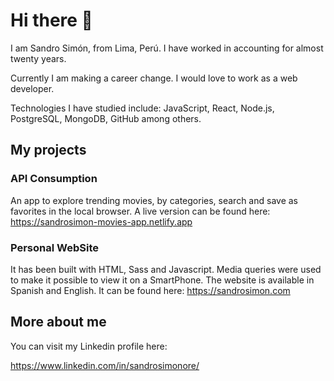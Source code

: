 # Hi there 👋 

I am Sandro Simón, from Lima, Perú. I have worked in accounting for almost twenty years.

Currently I am making a career change. I would love to work as a web developer.

Technologies I have studied include: JavaScript, React, Node.js, PostgreSQL, MongoDB, GitHub among others.

## My projects
### API Consumption
An app to explore trending movies, by categories, search and save as favorites in the local browser.
A live version can be found here:
https://sandrosimon-movies-app.netlify.app

### Personal WebSite
 It has been built with HTML, Sass and Javascript. Media queries were used to make it possible to view it on a SmartPhone. The website is available in Spanish and English. It can be found here:
 https://sandrosimon.com

## More about me

You can visit my Linkedin profile here:

https://www.linkedin.com/in/sandrosimonore/



<!--
**sandrosimonore/sandrosimonore** is a ✨ _special_ ✨ repository because its `README.md` (this file) appears on your GitHub profile.

Here are some ideas to get you started:

- 🔭 I’m currently working on ...
- 🌱 I’m currently learning ...
- 👯 I’m looking to collaborate on ...
- 🤔 I’m looking for help with ...
- 💬 Ask me about ...
- 📫 How to reach me: ...
- 😄 Pronouns: ...
- ⚡ Fun fact: ...
-->
